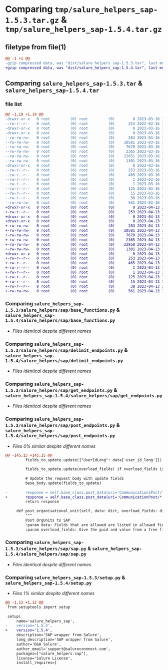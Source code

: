 # Comparing `tmp/salure_helpers_sap-1.5.3.tar.gz` & `tmp/salure_helpers_sap-1.5.4.tar.gz`

## filetype from file(1)

```diff
@@ -1 +1 @@
-gzip compressed data, was "dist/salure_helpers_sap-1.5.3.tar", last modified: Thu Mar 16 16:14:38 2023, max compression
+gzip compressed data, was "dist/salure_helpers_sap-1.5.4.tar", last modified: Thu Apr 13 13:12:02 2023, max compression
```

## Comparing `salure_helpers_sap-1.5.3.tar` & `salure_helpers_sap-1.5.4.tar`

### file list

```diff
@@ -1,19 +1,19 @@
-drwxr-xr-x   0 root         (0) root         (0)        0 2023-03-16 16:14:38.000000 salure_helpers_sap-1.5.3/
--rw-r--r--   0 root         (0) root         (0)      253 2023-03-16 16:14:38.000000 salure_helpers_sap-1.5.3/PKG-INFO
-drwxr-xr-x   0 root         (0) root         (0)        0 2023-03-16 16:14:38.000000 salure_helpers_sap-1.5.3/salure_helpers/
-drwxr-xr-x   0 root         (0) root         (0)        0 2023-03-16 16:14:38.000000 salure_helpers_sap-1.5.3/salure_helpers/sap/
--rw-rw-rw-   0 root         (0) root         (0)      283 2023-03-16 16:14:24.000000 salure_helpers_sap-1.5.3/salure_helpers/sap/__init__.py
--rw-rw-rw-   0 root         (0) root         (0)    10581 2023-03-16 16:14:24.000000 salure_helpers_sap-1.5.3/salure_helpers/sap/base_functions.py
--rw-rw-rw-   0 root         (0) root         (0)     7670 2023-03-16 16:14:24.000000 salure_helpers_sap-1.5.3/salure_helpers/sap/delimit_endpoints.py
--rw-rw-rw-   0 root         (0) root         (0)     2365 2023-03-16 16:14:24.000000 salure_helpers_sap-1.5.3/salure_helpers/sap/get_endpoints.py
--rw-rw-rw-   0 root         (0) root         (0)    22851 2023-03-16 16:14:24.000000 salure_helpers_sap-1.5.3/salure_helpers/sap/post_endpoints.py
--rw-rw-rw-   0 root         (0) root         (0)     1301 2023-03-16 16:14:24.000000 salure_helpers_sap-1.5.3/salure_helpers/sap/sap.py
-drwxr-xr-x   0 root         (0) root         (0)        0 2023-03-16 16:14:38.000000 salure_helpers_sap-1.5.3/salure_helpers_sap.egg-info/
--rw-r--r--   0 root         (0) root         (0)      253 2023-03-16 16:14:38.000000 salure_helpers_sap-1.5.3/salure_helpers_sap.egg-info/PKG-INFO
--rw-r--r--   0 root         (0) root         (0)      465 2023-03-16 16:14:38.000000 salure_helpers_sap-1.5.3/salure_helpers_sap.egg-info/SOURCES.txt
--rw-r--r--   0 root         (0) root         (0)        1 2023-03-16 16:14:38.000000 salure_helpers_sap-1.5.3/salure_helpers_sap.egg-info/dependency_links.txt
--rw-r--r--   0 root         (0) root         (0)        1 2023-03-16 16:14:38.000000 salure_helpers_sap-1.5.3/salure_helpers_sap.egg-info/not-zip-safe
--rw-r--r--   0 root         (0) root         (0)      125 2023-03-16 16:14:38.000000 salure_helpers_sap-1.5.3/salure_helpers_sap.egg-info/requires.txt
--rw-r--r--   0 root         (0) root         (0)       15 2023-03-16 16:14:38.000000 salure_helpers_sap-1.5.3/salure_helpers_sap.egg-info/top_level.txt
--rw-r--r--   0 root         (0) root         (0)       38 2023-03-16 16:14:38.000000 salure_helpers_sap-1.5.3/setup.cfg
--rw-rw-rw-   0 root         (0) root         (0)      561 2023-03-16 16:14:24.000000 salure_helpers_sap-1.5.3/setup.py
+drwxr-xr-x   0 root         (0) root         (0)        0 2023-04-13 13:12:02.000000 salure_helpers_sap-1.5.4/
+-rw-r--r--   0 root         (0) root         (0)      253 2023-04-13 13:12:02.000000 salure_helpers_sap-1.5.4/PKG-INFO
+drwxr-xr-x   0 root         (0) root         (0)        0 2023-04-13 13:12:02.000000 salure_helpers_sap-1.5.4/salure_helpers/
+drwxr-xr-x   0 root         (0) root         (0)        0 2023-04-13 13:12:02.000000 salure_helpers_sap-1.5.4/salure_helpers/sap/
+-rw-rw-rw-   0 root         (0) root         (0)      283 2023-04-13 13:11:48.000000 salure_helpers_sap-1.5.4/salure_helpers/sap/__init__.py
+-rw-rw-rw-   0 root         (0) root         (0)    10581 2023-04-13 13:11:48.000000 salure_helpers_sap-1.5.4/salure_helpers/sap/base_functions.py
+-rw-rw-rw-   0 root         (0) root         (0)     7670 2023-04-13 13:11:48.000000 salure_helpers_sap-1.5.4/salure_helpers/sap/delimit_endpoints.py
+-rw-rw-rw-   0 root         (0) root         (0)     2365 2023-04-13 13:11:48.000000 salure_helpers_sap-1.5.4/salure_helpers/sap/get_endpoints.py
+-rw-rw-rw-   0 root         (0) root         (0)    22850 2023-04-13 13:11:48.000000 salure_helpers_sap-1.5.4/salure_helpers/sap/post_endpoints.py
+-rw-rw-rw-   0 root         (0) root         (0)     1301 2023-04-13 13:11:48.000000 salure_helpers_sap-1.5.4/salure_helpers/sap/sap.py
+drwxr-xr-x   0 root         (0) root         (0)        0 2023-04-13 13:12:02.000000 salure_helpers_sap-1.5.4/salure_helpers_sap.egg-info/
+-rw-r--r--   0 root         (0) root         (0)      253 2023-04-13 13:12:02.000000 salure_helpers_sap-1.5.4/salure_helpers_sap.egg-info/PKG-INFO
+-rw-r--r--   0 root         (0) root         (0)      465 2023-04-13 13:12:02.000000 salure_helpers_sap-1.5.4/salure_helpers_sap.egg-info/SOURCES.txt
+-rw-r--r--   0 root         (0) root         (0)        1 2023-04-13 13:12:02.000000 salure_helpers_sap-1.5.4/salure_helpers_sap.egg-info/dependency_links.txt
+-rw-r--r--   0 root         (0) root         (0)        1 2023-04-13 13:12:02.000000 salure_helpers_sap-1.5.4/salure_helpers_sap.egg-info/not-zip-safe
+-rw-r--r--   0 root         (0) root         (0)      125 2023-04-13 13:12:02.000000 salure_helpers_sap-1.5.4/salure_helpers_sap.egg-info/requires.txt
+-rw-r--r--   0 root         (0) root         (0)       15 2023-04-13 13:12:02.000000 salure_helpers_sap-1.5.4/salure_helpers_sap.egg-info/top_level.txt
+-rw-r--r--   0 root         (0) root         (0)       38 2023-04-13 13:12:02.000000 salure_helpers_sap-1.5.4/setup.cfg
+-rw-rw-rw-   0 root         (0) root         (0)      561 2023-04-13 13:11:48.000000 salure_helpers_sap-1.5.4/setup.py
```

### Comparing `salure_helpers_sap-1.5.3/salure_helpers/sap/base_functions.py` & `salure_helpers_sap-1.5.4/salure_helpers/sap/base_functions.py`

 * *Files identical despite different names*

### Comparing `salure_helpers_sap-1.5.3/salure_helpers/sap/delimit_endpoints.py` & `salure_helpers_sap-1.5.4/salure_helpers/sap/delimit_endpoints.py`

 * *Files identical despite different names*

### Comparing `salure_helpers_sap-1.5.3/salure_helpers/sap/get_endpoints.py` & `salure_helpers_sap-1.5.4/salure_helpers/sap/get_endpoints.py`

 * *Files identical despite different names*

### Comparing `salure_helpers_sap-1.5.3/salure_helpers/sap/post_endpoints.py` & `salure_helpers_sap-1.5.4/salure_helpers/sap/post_endpoints.py`

 * *Files 0% similar despite different names*

```diff
@@ -145,15 +145,15 @@
         fields_to_update.update({"UserIdLong": data['user_id_long']}) if 'user_id_long' in data else fields_to_update
 
         fields_to_update.update(overload_fields) if overload_fields is not None else ''
 
         # Update the request body with update fields
         base_body.update(fields_to_update)
 
-        response = self.base_class.post_data(uri='CommunicationsPost/*', data=base_body, return_key='UserId')
+        response = self.base_class.post_data(uri='CommunicationPost/*', data=base_body, return_key='UserId')
         return response
 
     def post_organisational_unit(self, data: dict, overload_fields: dict = None):
         """
         Post OrgUnits to SAP
         :param data: Fields that are allowed are listed in allowed fields array. Update this whenever necessary
         :param overload_fields: Give the guid and value from a free field if wanted
```

### Comparing `salure_helpers_sap-1.5.3/salure_helpers/sap/sap.py` & `salure_helpers_sap-1.5.4/salure_helpers/sap/sap.py`

 * *Files identical despite different names*

### Comparing `salure_helpers_sap-1.5.3/setup.py` & `salure_helpers_sap-1.5.4/setup.py`

 * *Files 1% similar despite different names*

```diff
@@ -1,12 +1,12 @@
 from setuptools import setup
 
 setup(
     name='salure_helpers_sap',
-    version='1.5.3',
+    version='1.5.4',
     description='SAP wrapper from Salure',
     long_description='SAP wrapper from Salure',
     author='D&A Salure',
     author_email='support@salureconnnect.com',
     packages=["salure_helpers.sap"],
     license='Salure License',
     install_requires=[
```

